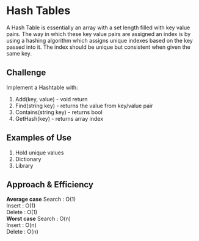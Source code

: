 # Hash Tables

A Hash Table is essentially an array with a set length filled with key value pairs. The way in which these key value pairs are assigned an index is by using a hashing algorithm which assigns unique indexes based on the key passed into it. The index should be unique but consistent when given the same key.


## Challenge
Implement a Hashtable with:

1. Add(key, value) - void return
2. Find(string key) - returns the value from key/value pair
3. Contains(string key) - returns bool
4. GetHash(key) - returns array index

## Examples of Use
1. Hold unique values
2. Dictionary
3. Library

## Approach & Efficiency
**Average case**
Search : O(1)<br>
Insert : O(1)<br>
Delete : O(1)<br>
**Worst case**
Search : O(n)<br>
Insert : O(n)<br>
Delete : O(n)<br>
